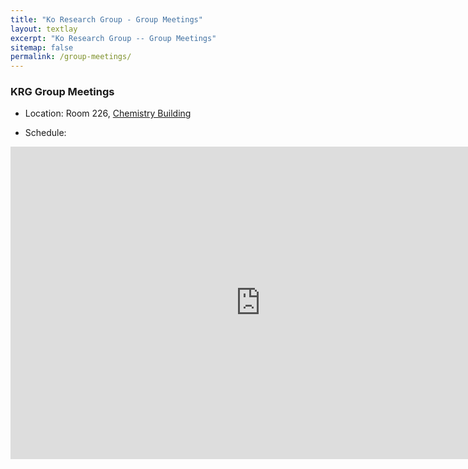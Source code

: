 ```yaml
---
title: "Ko Research Group - Group Meetings"
layout: textlay
excerpt: "Ko Research Group -- Group Meetings"
sitemap: false
permalink: /group-meetings/
---
```


### KRG Group Meetings

- Location: Room 226, [Chemistry Building](https://maps.app.goo.gl/uv66Ni8eLvLNsKon8)

- Schedule:

<iframe src="https://calendar.google.com/calendar/embed?height=600&wkst=1&ctz=America%2FChicago&bgcolor=%23ffffff&title=KRG%20Group%20Meetings&showPrint=0&showCalendars=0&mode=AGENDA&src=aHlrby5yZXNlYXJjaEBnbWFpbC5jb20&color=%23039BE5" style="border-width:0" width="800" height="500" frameborder="0" scrolling="no"></iframe>
